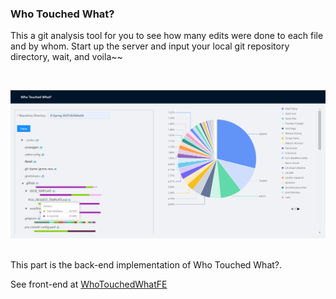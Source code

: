 ### Who Touched What?


This a git analysis tool for you to see how many edits were done to each file and by whom. Start up the server and input your local git repository directory, wait, and voila~~

<br/>

![Home page](https://github.com/Jubilee101/WhoTouchedWhat/blob/main/img/demo.png)

<br />
This part is the back-end implementation of Who Touched What?.
<br />

See front-end at [WhoTouchedWhatFE](https://github.com/Jubilee101/WhoTouchedWhatFE)





